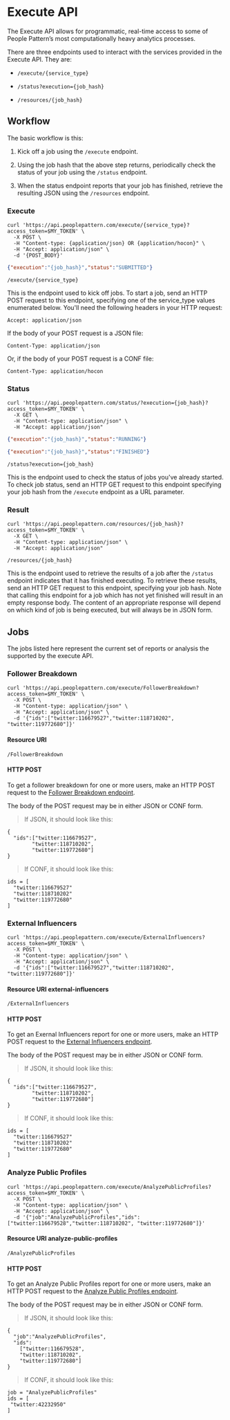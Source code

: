 # Execute API

The Execute API allows for programmatic, real-time access to some of People Pattern’s most computationally heavy analytics processes.

There are three endpoints used to interact with the services provided in the Execute API. They are:

* `/execute/{service_type}`

* `/status?execution={job_hash}`

* `/resources/{job_hash}`

## Workflow

The basic workflow is this:

1. Kick off a job using the `/execute` endpoint.

2. Using the job hash that the above step returns, periodically check the status of your job using the `/status` endpoint.

3. When the status endpoint reports that your job has finished, retrieve the resulting JSON using the `/resources` endpoint.

### Execute
```shell
curl 'https://api.peoplepattern.com/execute/{service_type}?access_token=$MY_TOKEN' \
  -X POST \
  -H "Content-type: {application/json} OR {application/hocon}" \
  -H "Accept: application/json" \
  -d '{POST_BODY}'
```
```json
{"execution":"{job_hash}","status":"SUBMITTED"}
```

`/execute/{service_type}`

This is the endpoint used to kick off jobs. To start a job, send an HTTP POST request to this endpoint, specifying one of the service_type values enumerated below. You'll need the following headers in your HTTP request:

`Accept: application/json`

If the body of your POST request is a JSON file:

`Content-Type: application/json`

Or, if the body of your POST request is a CONF file:

`Content-Type: application/hocon`

### Status
```shell
curl 'https://api.peoplepattern.com/status/?execution={job_hash}?access_token=$MY_TOKEN' \
  -X GET \
  -H "Content-type: application/json" \
  -H "Accept: application/json"
```
```json
{"execution":"{job_hash}","status":"RUNNING"}
```
```json
{"execution":"{job_hash}","status":"FINISHED"}
```
`/status?execution={job_hash}`

This is the endpoint used to check the status of jobs you've already started. To check job status, send an HTTP GET request to this endpoint specifying your job hash from the `/execute` endpoint as a URL parameter.

### Result
```shell
curl 'https://api.peoplepattern.com/resources/{job_hash}?access_token=$MY_TOKEN' \
  -X GET \
  -H "Content-type: application/json" \
  -H "Accept: application/json"
```

`/resources/{job_hash}`

This is the endpoint used to retrieve the results of a job after the `/status` endpoint indicates that it has finished executing. To retrieve these results, send an HTTP GET request to this endpoint, specifying your job hash. Note that calling this endpoint for a job which has not yet finished will result in an empty response body. The content of an appropriate response will depend on which kind of job is being executed, but will always be in JSON form.

## Jobs

The jobs listed here represent the current set of reports or analysis the supported by the execute API.

### Follower Breakdown
```shell
curl 'https://api.peoplepattern.com/execute/FollowerBreakdown?access_token=$MY_TOKEN' \
  -X POST \
  -H "Content-type: application/json" \
  -H "Accept: application/json" \
  -d '{"ids":["twitter:116679527","twitter:118710202", "twitter:119772680"]}'
```

#### Resource URI

`/FollowerBreakdown`

#### HTTP POST
To get a follower breakdown for one or more users, make an HTTP POST request to the [Follower Breakdown endpoint](#resource-uri-follower-breakdown).

The body of the POST request may be in either JSON or CONF form. 

>If JSON, it should look like this:

```shell
{
  "ids":["twitter:116679527",
        "twitter:118710202",
        "twitter:119772680"]
}
```

>If CONF, it should look like this:

```shell
ids = [
  "twitter:116679527"
  "twitter:118710202"
  "twitter:119772680"
]
```

### External Influencers
```shell
curl 'https://api.peoplepattern.com/execute/ExternalInfluencers?access_token=$MY_TOKEN' \
  -X POST \
  -H "Content-type: application/json" \
  -H "Accept: application/json" \
  -d '{"ids":["twitter:116679527","twitter:118710202", "twitter:119772680"]}'
```
#### Resource URI external-influencers

`/ExternalInfluencers`

#### HTTP POST
To get an Exernal Influencers report for one or more users, make an HTTP POST request to the [External Influencers endpoint](#resource-uri-external-influencers).

The body of the POST request may be in either JSON or CONF form. 

>If JSON, it should look like this:

```shell
{
  "ids":["twitter:116679527",
        "twitter:118710202",
        "twitter:119772680"]
}
```

>If CONF, it should look like this:

```shell
ids = [
  "twitter:116679527"
  "twitter:118710202"
  "twitter:119772680"
]
```

### Analyze Public Profiles
```shell
curl 'https://api.peoplepattern.com/execute/AnalyzePublicProfiles?access_token=$MY_TOKEN' \
  -X POST \
  -H "Content-type: application/json" \
  -H "Accept: application/json" \
  -d '{"job":"AnalyzePublicProfiles","ids":["twitter:116679528","twitter:118710202", "twitter:119772680"]}'
```
#### Resource URI analyze-public-profiles

`/AnalyzePublicProfiles`

#### HTTP POST
To get an Analyze Public Profiles report for one or more users, make an HTTP POST request to the [Analyze Public Profiles endpoint](#resource-uri-analyze-public-profiles).

The body of the POST request may be in either JSON or CONF form. 

>If JSON, it should look like this:

```shell
{
  "job":"AnalyzePublicProfiles",
  "ids":
    ["twitter:116679528",
    "twitter:118710202", 
    "twitter:119772680"]
}
```

>If CONF, it should look like this:

```shell
job = "AnalyzePublicProfiles"
ids = [
 "twitter:42232950"
]
```
